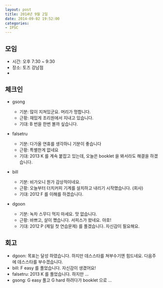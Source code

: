 ```yaml
---
layout: post
title: 2014년 9월 2일
date: 2014-09-02 19:52:00
categories:
- IPSC
---
```


## 모임

* 시간: 오후 7:30 ~ 9:30
* 장소: 토즈 강남점
* 

## 체크인

* gsong
  * 기분: 많이 지쳐있군요. 머리가 멍합니다.
  * 근황: 재밌게 조리원에서 지내고 있습니다.
  * 기대: B 번을 한번 볼까 싶습니다.

* falsetru
  * 기분: 다가올 연휴를 생각하니 기분이 좋습니다
  * 근황: 특별한게 없네요
  * 기대: 2013 K 를 계속 붙잡고 있는데, 오늘은 booklet 을 봐서라도 해결을 하겠습니다.

* bill
  * 기분: 비가오니 뭔가 감상적이네요.
  * 근황: 오늘부터 더치커피 기계를 설치하고 내리기 시작했습니다. (회사)
  * 기대: 2012 F 를 이해를 하겠습니다.

* dgoon
  * 기분: 녹차 스무디 먹지 마세요. 맛 없습니다.
  * 근황: 바쁘고, 살이 쪘습니다. 서피스가 왔네요. 야호!
  * 기대: 2012 P (제일 첫 연습문제) 를 풀겠습니다. 자신감이 필요해요.

## 회고

* dgoon: 목표는 달성 하였습니다. 하지만 데스스타를 쳐부수기엔 힘드네요. 다음주에 데스스타를 부수겠습니다.
* bill: F easy 를 풀었습니다. 자신감이 생겼어요!
* falsetru: 2013 K 를 풀었습니다. 하지만 ...
* gsong: G easy 풀고 G hard 하려다가 booklet 으로 ...

